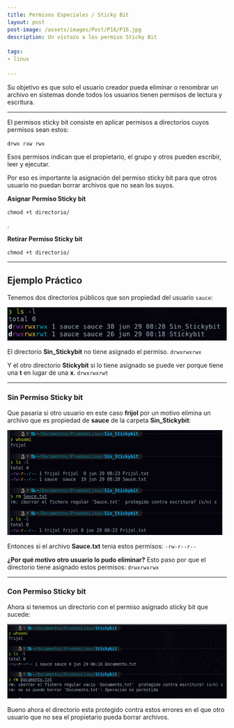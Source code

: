 ```yaml
---
title: Permisos Especiales / Sticky Bit
layout: post
post-image: /assets/images/Post/P16/P16.jpg
description: Un vistazo a los permiso Sticky Bit

tags:
- linux

---
```


Su objetivo es que solo el usuario creador pueda eliminar o renombrar un archivo en sistemas donde todos los usuarios tienen permisos de lectura y escritura. 

---

El permisos sticky bit consiste en aplicar permisos a directorios cuyos permisos sean estos:

`drwx rxw rwx`

Esos permisos indican que el propietario, el grupo y otros pueden escribir, leer y ejecutar.

Por eso es importante la asignación del permiso sticky bit para que otros usuario no puedan borrar archivos que no sean los suyos.

**Asignar Permiso Sticky bit**

```shell
chmod +t directorio/
```
.                                                                                                                       

**Retirar Permiso Sticky bit**

```shell
chmod +t directorio/
```
---

## Ejemplo Práctico

Tenemos dos directorios públicos que son propiedad del usuario `sauce`:

![P16i0](/assets/images/Post/P16/P16i0.png)

El directorio **Sin_Stickybit** no tiene asignado el permiso.
`drwxrwxrwx`

Y el otro directorio **Stickybit** si lo tiene asignado se puede ver porque tiene una **t** en lugar de una **x**.
`drwxrwxrwt`

---

### Sin Permiso Sticky bit

Que pasaria si otro usuario en este caso **frijol** por un motivo elimina un archivo que es propiedad de **sauce** de la carpeta **Sin_Stickybit**:

![P16i1](/assets/images/Post/P16/P16i1.png)

Entonces si el archivo **Sauce.txt** tenia estos permisos:
`-rw-r--r--`

**¿Por qué motivo otro usuario lo pudo eliminar?**
Esto paso por que el directorio tiene asignado estos permisos: `drwxrwxrwx`

---

### Con Permiso Sticky bit

Ahora si tenemos un directorio con el permiso asignado sticky bit que sucede:

![P16i2](/assets/images/Post/P16/P16i2.png)

Bueno ahora el directorio esta protegido contra estos errores en el que otro usuario que no sea el propietario pueda borrar archivos.


